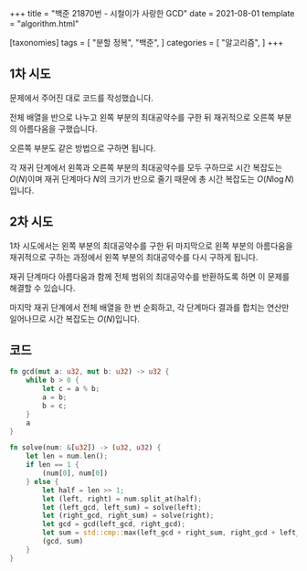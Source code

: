+++
title = "백준 21870번 - 시철이가 사랑한 GCD"
date = 2021-08-01
template = "algorithm.html"

[taxonomies]
tags = [
    "분할 정복",
    "백준",
]
categories = [
    "알고리즘",
]
+++

1차 시도
---

문제에서 주어진 대로 코드를 작성했습니다.

전체 배열을 반으로 나누고 왼쪽 부분의 최대공약수를 구한 뒤 재귀적으로 오른쪽 부분의 아름다움을 구했습니다.

오른쪽 부분도 같은 방법으로 구하면 됩니다.

각 재귀 단계에서 왼쪽과 오른쪽 부분의 최대공약수를 모두 구하므로 시간 복잡도는 $O(N)$이며
재귀 단계마다 $N$의 크기가 반으로 줄기 때문에 총 시간 복잡도는 $O(N\log{N})$입니다.

2차 시도
---

1차 시도에서는 왼쪽 부분의 최대공약수를 구한 뒤
마지막으로 왼쪽 부분의 아름다움을 재귀적으로 구하는 과정에서
왼쪽 부분의 최대공약수를 다시 구하게 됩니다.

재귀 단계마다 아름다움과 함께 전체 범위의 최대공약수를 반환하도록 하면 이 문제를 해결할 수 있습니다.

마지막 재귀 단계에서 전체 배열을 한 번 순회하고, 각 단계마다 결과를 합치는 연산만 일어나므로
시간 복잡도는 $O(N)$입니다.

코드
---

```rust
fn gcd(mut a: u32, mut b: u32) -> u32 {
    while b > 0 {
        let c = a % b;
        a = b;
        b = c;
    }
    a
}

fn solve(num: &[u32]) -> (u32, u32) {
    let len = num.len();
    if len == 1 {
        (num[0], num[0])
    } else {
        let half = len >> 1;
        let (left, right) = num.split_at(half);
        let (left_gcd, left_sum) = solve(left);
        let (right_gcd, right_sum) = solve(right);
        let gcd = gcd(left_gcd, right_gcd);
        let sum = std::cmp::max(left_gcd + right_sum, right_gcd + left_sum);
        (gcd, sum)
    }
}
```
